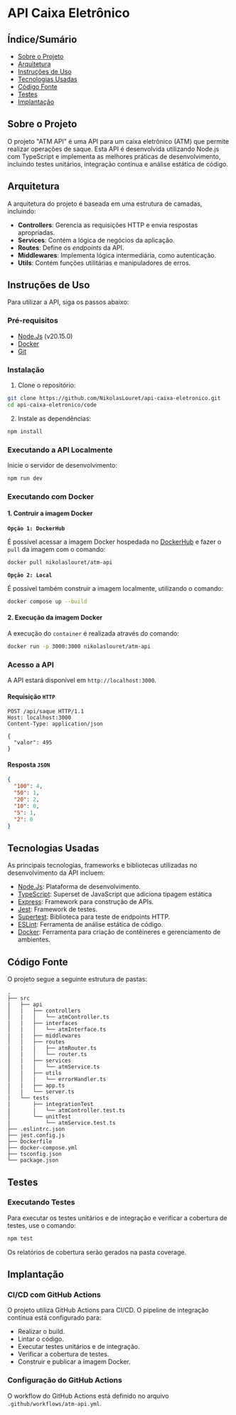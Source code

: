 # API Caixa Eletrônico

## Índice/Sumário

* [Sobre o Projeto](#sobre-o-projeto)
* [Arquitetura](#arquitetura)
* [Instruções de Uso](#instruções-de-uso)
* [Tecnologias Usadas](#tecnologias-usadas)
* [Código Fonte](#código-fonte)
* [Testes](#testes)
* [Implantação](#implantação)

## Sobre o Projeto

O projeto "ATM API" é uma API para um caixa eletrônico (ATM) que permite realizar operações de saque. Esta API é desenvolvida utilizando Node.js com TypeScript e implementa as melhores práticas de desenvolvimento, incluindo testes unitários, integração contínua e análise estática de código.

## Arquitetura

A arquitetura do projeto é baseada em uma estrutura de camadas, incluindo:

- **Controllers**: Gerencia as requisições HTTP e envia respostas apropriadas.
- **Services**: Contém a lógica de negócios da aplicação.
- **Routes**: Define os _endpoints_ da API.
- **Middlewares**: Implementa lógica intermediária, como autenticação.
- **Utils**: Contém funções utilitárias e manipuladores de erros.

## Instruções de Uso

Para utilizar a API, siga os passos abaixo:

### Pré-requisitos
- [Node.Js](https://nodejs.org/en/download/package-manager/current) (v20.15.0)
- [Docker](https://www.docker.com/)
- [Git](https://git-scm.com/)

### Instalação

1. Clone o repositório:
   
```sh
git clone https://github.com/NikolasLouret/api-caixa-eletronico.git
cd api-caixa-eletronico/code
```

2. Instale as dependências:
   
```sh
npm install
```

### Executando a API Localmente

Inicie o servidor de desenvolvimento:

```sh
npm run dev
```
   
### Executando com Docker

#### 1. Contruir a imagem Docker

**`Opção 1: DockerHub`**

É possível acessar a imagem Docker hospedada no [DockerHub](https://hub.docker.com/r/nikolaslouret/atm-api) e fazer o `pull` da imagem com o comando:
```sh
docker pull nikolaslouret/atm-api
```

**`Opção 2: Local`**

É possível também construir a imagem localmente, utilizando o comando:
```sh
docker compose up --build
```

#### 2. Execução da imagem Docker

A execução do `container` é realizada através do comando:
```sh
docker run -p 3000:3000 nikolaslouret/atm-api
```

### Acesso a API

A API estará disponível em `http://localhost:3000`.

#### Requisição `HTTP`
  
```http
POST /api/saque HTTP/1.1
Host: localhost:3000
Content-Type: application/json

{
  "valor": 495
}
```

#### Resposta `JSON`
  
```json
{
  "100": 4,
  "50": 1,
  "20": 2,
  "10": 0,
  "5": 1,
  "2": 0
}
```

## Tecnologias Usadas
   As principais tecnologias, frameworks e bibliotecas utilizadas no desenvolvimento da API incluem:
- [Node.Js](https://nodejs.org/en): Plataforma de desenvolvimento.
- [TypeScript](https://www.typescriptlang.org/): Superset de JavaScript que adiciona tipagem estática
- [Express](https://expressjs.com/): Framework para construção de APIs.
- [Jest](https://jestjs.io/pt-BR/): Framework de testes.
- [Supertest](https://www.npmjs.com/package/supertest): Biblioteca para teste de endpoints HTTP.
- [ESLint](https://eslint.org/): Ferramenta de análise estática de código.
- [Docker](https://www.docker.com/): Ferramenta para criação de contêineres e gerenciamento de ambientes.

## Código Fonte

O projeto segue a seguinte estrutura de pastas:
```plaintext
.
├── src
|   ├── api
│   |   ├── controllers
│   |   │   └── atmController.ts
|   |   ├── interfaces
│   |   │   └── atmInterface.ts
|   |   ├── middlewares
│   |   ├── routes
|   |   |   ├── atmRouter.ts
│   |   │   └── router.ts
│   |   ├── services
│   |   │   └── atmService.ts
│   |   ├── utils
│   │   |   └── errorHandler.ts
|   |   ├── app.ts
│   |   └── server.ts
|   └── tests
|       ├── integrationTest
|       |   └── atmController.test.ts
│       └── unitTest
|           └── atmService.test.ts
├── .eslintrc.json
├── jest.config.js
├── Dockerfile
├── docker-compose.yml
├── tsconfig.json
└── package.json
```

## Testes

### Executando Testes

Para executar os testes unitários e de integração e verificar a cobertura de testes, use o comando:
```sh
npm test
```

Os relatórios de cobertura serão gerados na pasta coverage.

## Implantação

### CI/CD com GitHub Actions

O projeto utiliza GitHub Actions para CI/CD. O pipeline de integração contínua está configurado para:

- Realizar o build.
- Lintar o código.
- Executar testes unitários e de integração.
- Verificar a cobertura de testes.
- Construir e publicar a imagem Docker.

### Configuração do GitHub Actions

O workflow do GitHub Actions está definido no arquivo `.github/workflows/atm-api.yml`.
